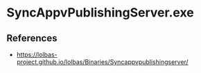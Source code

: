 # SyncAppvPublishingServer.exe

## References
* https://lolbas-project.github.io/lolbas/Binaries/Syncappvpublishingserver/
